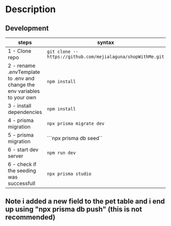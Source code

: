 # Description


## Development
|steps| syntax|
|-----|-----|
| 1 - Clone repo | ```git clone -- https://github.com/mejialaguna/shopWithMe.git``` |
| 2 - rename .envTemplate to .env and  change the env variables to your own | ```npm install``` |
| 3 - install dependencies | ```npm install``` |
| 4 - prisma migration | ```npx prisma migrate dev``` |
| 5 - prisma migration | ```npx prisma db seed`` |
| 6 - start dev server | ```npm run dev``` |
| 6 - check if the seeding was successfull | ```npx prisma studio``` |

## Note i added a new field to the pet table and i end up using "npx prisma db push" (this is not recommended)